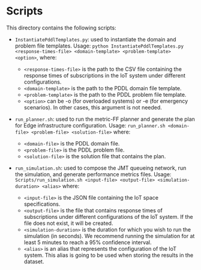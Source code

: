 # Scripts

This directory contains the following scripts:

* `InstantiatePddlTemplates.py`: used to instantiate the domain and problem file templates. 
Usage: ```python InstantiatePddlTemplates.py <response-times-file> <domain-template> <problem-template> <option>```, where:
    * ```<response-times-file>``` is the path to the CSV file containing the response times of subscriptions in the IoT system under different configurations.
    * ```<domain-template>``` is the path to the PDDL domain file template.
    * ```<problem-template>``` is the path to the PDDL problem file template.
    * ```<option>``` can be -o (for overloaded systems) or -e (for emergency scenarios). In other cases, this argument is not needed.

* ```run_planner.sh```: used to run the metric-FF planner and generate the plan for Edge infrastructure configuration. 
Usage: ```run_planner.sh <domain-file> <problem-file> <solution-file>``` where:
	* ```<domain-file>``` is the PDDL domain file.
	* ```<problem-file>``` is the PDDL problem file.
	* ```<solution-file>``` is the solution file that contains the plan.

* ```run_simulation.sh```: used to compose the JMT queueing network, run the simulation, and generate performance metrics files.
Usage: ```Scripts/run_simulation.sh <input-file> <output-file> <simulation-duration> <alias>``` where:
	*  ``<input-file>`` is the JSON file containing the IoT space specifications.
	*  ``<output-file>`` is the file that contains response times of subscriptions under different configurations of the IoT system. If the file does not exist, it will be created.
	* ``<simulation-duration>`` is the duration for which you wish to run the simulation (in seconds). We recommend running the simulation for at least 5 minutes to reach a 95% confidence interval.
	* ``<alias>`` is an alias that represents the configuration of the IoT system. This alias is going to be used when storing the results in the dataset.


